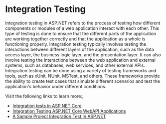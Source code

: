 # Integration Testing

Integration testing in ASP.NET refers to the process of testing how different components or modules of a web application interact with each other. This type of testing is done to ensure that the different parts of the application are working together correctly and that the application as a whole is functioning properly. Integration testing typically involves testing the interactions between different layers of the application, such as the data access layer, the business logic layer, and the presentation layer. It can also involve testing the interactions between the web application and external systems, such as databases, web services, and other external APIs. Integration testing can be done using a variety of testing frameworks and tools, such as xUnit, NUnit, MSTest, and others. These frameworks provide the ability to create test cases that simulate different scenarios and test the application's behavior under different conditions.

Visit the following links to learn more:;

- [Integration tests in ASP.NET Core](https://learn.microsoft.com/en-us/aspnet/core/test/integration-tests?view=aspnetcore-7.0)
- [Integration Testing ASP.NET Core WebAPI Applications](https://www.youtube.com/watch?v=xs8gNQjCXw0)
- [A Sample Project Integration Test In ASP.NET](https://www.youtube.com/watch?v=ziSKkR2nvis)
